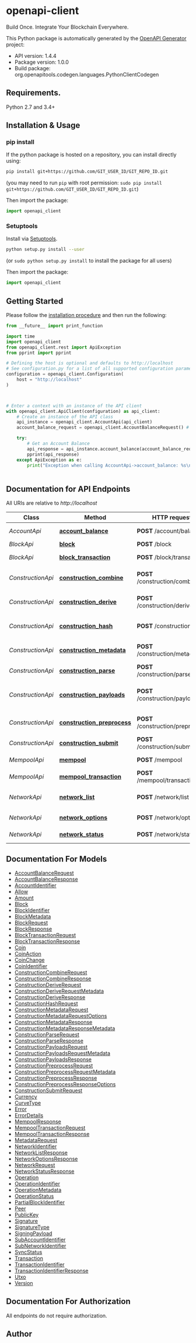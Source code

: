 # openapi-client
Build Once. Integrate Your Blockchain Everywhere.

This Python package is automatically generated by the [OpenAPI Generator](https://openapi-generator.tech) project:

- API version: 1.4.4
- Package version: 1.0.0
- Build package: org.openapitools.codegen.languages.PythonClientCodegen

## Requirements.

Python 2.7 and 3.4+

## Installation & Usage
### pip install

If the python package is hosted on a repository, you can install directly using:

```sh
pip install git+https://github.com/GIT_USER_ID/GIT_REPO_ID.git
```
(you may need to run `pip` with root permission: `sudo pip install git+https://github.com/GIT_USER_ID/GIT_REPO_ID.git`)

Then import the package:
```python
import openapi_client
```

### Setuptools

Install via [Setuptools](http://pypi.python.org/pypi/setuptools).

```sh
python setup.py install --user
```
(or `sudo python setup.py install` to install the package for all users)

Then import the package:
```python
import openapi_client
```

## Getting Started

Please follow the [installation procedure](#installation--usage) and then run the following:

```python
from __future__ import print_function

import time
import openapi_client
from openapi_client.rest import ApiException
from pprint import pprint

# Defining the host is optional and defaults to http://localhost
# See configuration.py for a list of all supported configuration parameters.
configuration = openapi_client.Configuration(
    host = "http://localhost"
)



# Enter a context with an instance of the API client
with openapi_client.ApiClient(configuration) as api_client:
    # Create an instance of the API class
    api_instance = openapi_client.AccountApi(api_client)
    account_balance_request = openapi_client.AccountBalanceRequest() # AccountBalanceRequest | 

    try:
        # Get an Account Balance
        api_response = api_instance.account_balance(account_balance_request)
        pprint(api_response)
    except ApiException as e:
        print("Exception when calling AccountApi->account_balance: %s\n" % e)
    
```

## Documentation for API Endpoints

All URIs are relative to *http://localhost*

Class | Method | HTTP request | Description
------------ | ------------- | ------------- | -------------
*AccountApi* | [**account_balance**](docs/AccountApi.md#account_balance) | **POST** /account/balance | Get an Account Balance
*BlockApi* | [**block**](docs/BlockApi.md#block) | **POST** /block | Get a Block
*BlockApi* | [**block_transaction**](docs/BlockApi.md#block_transaction) | **POST** /block/transaction | Get a Block Transaction
*ConstructionApi* | [**construction_combine**](docs/ConstructionApi.md#construction_combine) | **POST** /construction/combine | Create Network Transaction from Signatures
*ConstructionApi* | [**construction_derive**](docs/ConstructionApi.md#construction_derive) | **POST** /construction/derive | Derive an AccountIdentifier from a PublicKey
*ConstructionApi* | [**construction_hash**](docs/ConstructionApi.md#construction_hash) | **POST** /construction/hash | Get the Hash of a Signed Transaction
*ConstructionApi* | [**construction_metadata**](docs/ConstructionApi.md#construction_metadata) | **POST** /construction/metadata | Get Metadata for Transaction Construction
*ConstructionApi* | [**construction_parse**](docs/ConstructionApi.md#construction_parse) | **POST** /construction/parse | Parse a Transaction
*ConstructionApi* | [**construction_payloads**](docs/ConstructionApi.md#construction_payloads) | **POST** /construction/payloads | Generate an Unsigned Transaction and Signing Payloads
*ConstructionApi* | [**construction_preprocess**](docs/ConstructionApi.md#construction_preprocess) | **POST** /construction/preprocess | Create a Request to Fetch Metadata
*ConstructionApi* | [**construction_submit**](docs/ConstructionApi.md#construction_submit) | **POST** /construction/submit | Submit a Signed Transaction
*MempoolApi* | [**mempool**](docs/MempoolApi.md#mempool) | **POST** /mempool | Get All Mempool Transactions
*MempoolApi* | [**mempool_transaction**](docs/MempoolApi.md#mempool_transaction) | **POST** /mempool/transaction | Get a Mempool Transaction
*NetworkApi* | [**network_list**](docs/NetworkApi.md#network_list) | **POST** /network/list | Get List of Available Networks
*NetworkApi* | [**network_options**](docs/NetworkApi.md#network_options) | **POST** /network/options | Get Network Options
*NetworkApi* | [**network_status**](docs/NetworkApi.md#network_status) | **POST** /network/status | Get Network Status


## Documentation For Models

 - [AccountBalanceRequest](docs/AccountBalanceRequest.md)
 - [AccountBalanceResponse](docs/AccountBalanceResponse.md)
 - [AccountIdentifier](docs/AccountIdentifier.md)
 - [Allow](docs/Allow.md)
 - [Amount](docs/Amount.md)
 - [Block](docs/Block.md)
 - [BlockIdentifier](docs/BlockIdentifier.md)
 - [BlockMetadata](docs/BlockMetadata.md)
 - [BlockRequest](docs/BlockRequest.md)
 - [BlockResponse](docs/BlockResponse.md)
 - [BlockTransactionRequest](docs/BlockTransactionRequest.md)
 - [BlockTransactionResponse](docs/BlockTransactionResponse.md)
 - [Coin](docs/Coin.md)
 - [CoinAction](docs/CoinAction.md)
 - [CoinChange](docs/CoinChange.md)
 - [CoinIdentifier](docs/CoinIdentifier.md)
 - [ConstructionCombineRequest](docs/ConstructionCombineRequest.md)
 - [ConstructionCombineResponse](docs/ConstructionCombineResponse.md)
 - [ConstructionDeriveRequest](docs/ConstructionDeriveRequest.md)
 - [ConstructionDeriveRequestMetadata](docs/ConstructionDeriveRequestMetadata.md)
 - [ConstructionDeriveResponse](docs/ConstructionDeriveResponse.md)
 - [ConstructionHashRequest](docs/ConstructionHashRequest.md)
 - [ConstructionMetadataRequest](docs/ConstructionMetadataRequest.md)
 - [ConstructionMetadataRequestOptions](docs/ConstructionMetadataRequestOptions.md)
 - [ConstructionMetadataResponse](docs/ConstructionMetadataResponse.md)
 - [ConstructionMetadataResponseMetadata](docs/ConstructionMetadataResponseMetadata.md)
 - [ConstructionParseRequest](docs/ConstructionParseRequest.md)
 - [ConstructionParseResponse](docs/ConstructionParseResponse.md)
 - [ConstructionPayloadsRequest](docs/ConstructionPayloadsRequest.md)
 - [ConstructionPayloadsRequestMetadata](docs/ConstructionPayloadsRequestMetadata.md)
 - [ConstructionPayloadsResponse](docs/ConstructionPayloadsResponse.md)
 - [ConstructionPreprocessRequest](docs/ConstructionPreprocessRequest.md)
 - [ConstructionPreprocessRequestMetadata](docs/ConstructionPreprocessRequestMetadata.md)
 - [ConstructionPreprocessResponse](docs/ConstructionPreprocessResponse.md)
 - [ConstructionPreprocessResponseOptions](docs/ConstructionPreprocessResponseOptions.md)
 - [ConstructionSubmitRequest](docs/ConstructionSubmitRequest.md)
 - [Currency](docs/Currency.md)
 - [CurveType](docs/CurveType.md)
 - [Error](docs/Error.md)
 - [ErrorDetails](docs/ErrorDetails.md)
 - [MempoolResponse](docs/MempoolResponse.md)
 - [MempoolTransactionRequest](docs/MempoolTransactionRequest.md)
 - [MempoolTransactionResponse](docs/MempoolTransactionResponse.md)
 - [MetadataRequest](docs/MetadataRequest.md)
 - [NetworkIdentifier](docs/NetworkIdentifier.md)
 - [NetworkListResponse](docs/NetworkListResponse.md)
 - [NetworkOptionsResponse](docs/NetworkOptionsResponse.md)
 - [NetworkRequest](docs/NetworkRequest.md)
 - [NetworkStatusResponse](docs/NetworkStatusResponse.md)
 - [Operation](docs/Operation.md)
 - [OperationIdentifier](docs/OperationIdentifier.md)
 - [OperationMetadata](docs/OperationMetadata.md)
 - [OperationStatus](docs/OperationStatus.md)
 - [PartialBlockIdentifier](docs/PartialBlockIdentifier.md)
 - [Peer](docs/Peer.md)
 - [PublicKey](docs/PublicKey.md)
 - [Signature](docs/Signature.md)
 - [SignatureType](docs/SignatureType.md)
 - [SigningPayload](docs/SigningPayload.md)
 - [SubAccountIdentifier](docs/SubAccountIdentifier.md)
 - [SubNetworkIdentifier](docs/SubNetworkIdentifier.md)
 - [SyncStatus](docs/SyncStatus.md)
 - [Transaction](docs/Transaction.md)
 - [TransactionIdentifier](docs/TransactionIdentifier.md)
 - [TransactionIdentifierResponse](docs/TransactionIdentifierResponse.md)
 - [Utxo](docs/Utxo.md)
 - [Version](docs/Version.md)


## Documentation For Authorization

 All endpoints do not require authorization.

## Author




